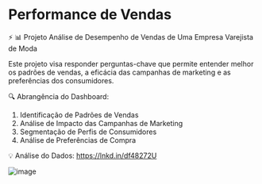 # Performance de Vendas

⚡ 📊 Projeto Análise de Desempenho de Vendas de Uma Empresa Varejista de Moda

Este projeto visa responder perguntas-chave que permite entender melhor os padrões de vendas, a eficácia das campanhas de marketing e as preferências dos consumidores.

🔍 Abrangência do Dashboard:

1. Identificação de Padrões de Vendas
2. Análise de Impacto das Campanhas de Marketing
3. Segmentação de Perfis de Consumidores
4. Análise de Preferências de Compra

💡 Análise do Dados:
https://lnkd.in/df48272U

![image](https://github.com/user-attachments/assets/fd9bb803-0f49-4398-908c-718e19bcd6c2)

